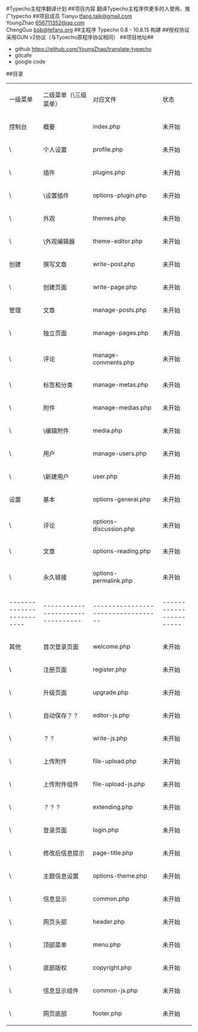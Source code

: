 #Typecho主程序翻译计划
##项目内容
翻译Typecho主程序供更多的人使用，推广typecho
##项目成员
Tianyu    		tfang.talk@gmail.com  
YoungZhao		656711352@qq.com  
ChengGuo		bob@tefans.org
##主程序
Typecho 0.8 - 10.8.15 构建
##授权协议
采用GUN v2协议（与Tyoecho原程序协议相同）
##项目地址##
+ github https://github.com/YoungZhao/translate-typecho  
+ gitcafe  
+ google code

##目录
<table cellpadding="0" cellspacing="0" class="c9">
    <tbody>
        <tr class="c2">
            <td class="c1">
                <p class="c7">
                    <span class="c4">
                        一级菜单
                    </span>
                </p>
            </td>
            <td class="c0">
                <p class="c7">
                    <span class="c4">
                        二级菜单（\三级菜单）
                    </span>
                </p>
            </td>
            <td class="c3">
                <p class="c7">
                    <span class="c4">
                        对应文件
                    </span>
                </p>
            </td>
            <td class="c6">
                <p class="c5">
                    <span class="c4">
                        状态
                    </span>
                </p>
            </td>
        </tr>
        <tr class="c2">
            <td class="c1">
                <p class="c7">
                    <span class="c4">
                        控制台
                    </span>
                </p>
            </td>
            <td class="c0">
                <p class="c7">
                    <span class="c4">
                        概要
                    </span>
                </p>
            </td>
            <td class="c3">
                <p class="c7">
                    <span class="c4">
                        index.php
                    </span>
                </p>
            </td>
            <td class="c6">
                <p class="c5">
                    <span class="c10">
                        未开始
                    </span>
                </p>
            </td>
        </tr>
        <tr class="c2">
            <td class="c1">
                <p class="c7">
                    <span class="c4">
                        \
                    </span>
                </p>
            </td>
            <td class="c0">
                <p class="c7">
                    <span class="c4">
                        个人设置
                    </span>
                </p>
            </td>
            <td class="c3">
                <p class="c7">
                    <span class="c4">
                        profile.php
                    </span>
                </p>
            </td>
            <td class="c6">
                <p class="c5">
                    <span class="c10">
                        未开始
                    </span>
                </p>
            </td>
        </tr>
        <tr class="c2">
            <td class="c1">
                <p class="c7">
                    <span class="c4">
                        \
                    </span>
                </p>
            </td>
            <td class="c0">
                <p class="c7">
                    <span class="c4">
                        插件
                    </span>
                </p>
            </td>
            <td class="c3">
                <p class="c7">
                    <span class="c4">
                        plugins.php
                    </span>
                </p>
            </td>
            <td class="c6">
                <p class="c5">
                    <span class="c10">
                        未开始
                    </span>
                </p>
            </td>
        </tr>
        <tr class="c2">
            <td class="c1">
                <p class="c7">
                    <span class="c4">
                        \
                    </span>
                </p>
            </td>
            <td class="c0">
                <p class="c7">
                    <span class="c4">
                        \设置插件
                    </span>
                </p>
            </td>
            <td class="c3">
                <p class="c7">
                    <span class="c4">
                        options-plugin.php
                    </span>
                </p>
            </td>
            <td class="c6">
                <p class="c5">
                    <span class="c10">
                        未开始
                    </span>
                </p>
            </td>
        </tr>
        <tr class="c2">
            <td class="c1">
                <p class="c7">
                    <span class="c4">
                        \
                    </span>
                </p>
            </td>
            <td class="c0">
                <p class="c7">
                    <span class="c4">
                        外观
                    </span>
                </p>
            </td>
            <td class="c3">
                <p class="c7">
                    <span class="c4">
                        themes.php
                    </span>
                </p>
            </td>
            <td class="c6">
                <p class="c5">
                    <span class="c10">
                        未开始
                    </span>
                </p>
            </td>
        </tr>
        <tr class="c2">
            <td class="c1">
                <p class="c7">
                    <span class="c4">
                        \
                    </span>
                </p>
            </td>
            <td class="c0">
                <p class="c7">
                    <span class="c4">
                        \外观编辑器
                    </span>
                </p>
            </td>
            <td class="c3">
                <p class="c7">
                    <span class="c4">
                        theme-editor.php
                    </span>
                </p>
            </td>
            <td class="c6">
                <p class="c5">
                    <span class="c10">
                        未开始
                    </span>
                </p>
            </td>
        </tr>
        <tr class="c2">
            <td class="c1">
                <p class="c7">
                    <span class="c4">
                        创建
                    </span>
                </p>
            </td>
            <td class="c0">
                <p class="c7">
                    <span class="c4">
                        撰写文章
                    </span>
                </p>
            </td>
            <td class="c3">
                <p class="c7">
                    <span class="c4">
                        write-post.php
                    </span>
                </p>
            </td>
            <td class="c6">
                <p class="c5">
                    <span class="c10">
                        未开始
                    </span>
                </p>
            </td>
        </tr>
        <tr class="c2">
            <td class="c1">
                <p class="c7">
                    <span class="c4">
                        \
                    </span>
                </p>
            </td>
            <td class="c0">
                <p class="c7">
                    <span class="c4">
                        创建页面
                    </span>
                </p>
            </td>
            <td class="c3">
                <p class="c7">
                    <span class="c4">
                        write-page.php
                    </span>
                </p>
            </td>
            <td class="c6">
                <p class="c5">
                    <span class="c10">
                        未开始
                    </span>
                </p>
            </td>
        </tr>
        <tr class="c2">
            <td class="c1">
                <p class="c7">
                    <span class="c4">
                        管理
                    </span>
                </p>
            </td>
            <td class="c0">
                <p class="c7">
                    <span class="c4">
                        文章
                    </span>
                </p>
            </td>
            <td class="c3">
                <p class="c7">
                    <span class="c4">
                        manage-posts.php
                    </span>
                </p>
            </td>
            <td class="c6">
                <p class="c5">
                    <span class="c10">
                        未开始
                    </span>
                </p>
            </td>
        </tr>
        <tr class="c2">
            <td class="c1">
                <p class="c7">
                    <span class="c4">
                        \
                    </span>
                </p>
            </td>
            <td class="c0">
                <p class="c7">
                    <span class="c4">
                        独立页面
                    </span>
                </p>
            </td>
            <td class="c3">
                <p class="c7">
                    <span class="c4">
                        manage-pages.php
                    </span>
                </p>
            </td>
            <td class="c6">
                <p class="c5">
                    <span class="c10">
                        未开始
                    </span>
                </p>
            </td>
        </tr>
        <tr class="c2">
            <td class="c1">
                <p class="c7">
                    <span class="c4">
                        \
                    </span>
                </p>
            </td>
            <td class="c0">
                <p class="c7">
                    <span class="c4">
                        评论
                    </span>
                </p>
            </td>
            <td class="c3">
                <p class="c7">
                    <span class="c4">
                        manage-comments.php
                    </span>
                </p>
            </td>
            <td class="c6">
                <p class="c5">
                    <span class="c10">
                        未开始
                    </span>
                </p>
            </td>
        </tr>
        <tr class="c2">
            <td class="c1">
                <p class="c7">
                    <span class="c4">
                        \
                    </span>
                </p>
            </td>
            <td class="c0">
                <p class="c7">
                    <span class="c4">
                        标签和分类
                    </span>
                </p>
            </td>
            <td class="c3">
                <p class="c7">
                    <span class="c4">
                        manage-metas.php
                    </span>
                </p>
            </td>
            <td class="c6">
                <p class="c5">
                    <span class="c10">
                        未开始
                    </span>
                </p>
            </td>
        </tr>
        <tr class="c2">
            <td class="c1">
                <p class="c7">
                    <span class="c4">
                        \
                    </span>
                </p>
            </td>
            <td class="c0">
                <p class="c7">
                    <span class="c4">
                        附件
                    </span>
                </p>
            </td>
            <td class="c3">
                <p class="c7">
                    <span class="c4">
                        manage-medias.php
                    </span>
                </p>
            </td>
            <td class="c6">
                <p class="c5">
                    <span class="c10">
                        未开始
                    </span>
                </p>
            </td>
        </tr>
        <tr class="c2">
            <td class="c1">
                <p class="c7">
                    <span class="c4">
                        \
                    </span>
                </p>
            </td>
            <td class="c0">
                <p class="c7">
                    <span class="c4">
                        \编辑附件
                    </span>
                </p>
            </td>
            <td class="c3">
                <p class="c7">
                    <span class="c4">
                        media.php
                    </span>
                </p>
            </td>
            <td class="c6">
                <p class="c5">
                    <span class="c10">
                        未开始
                    </span>
                </p>
            </td>
        </tr>
        <tr class="c2">
            <td class="c1">
                <p class="c7">
                    <span class="c4">
                        \
                    </span>
                </p>
            </td>
            <td class="c0">
                <p class="c7">
                    <span class="c4">
                        用户
                    </span>
                </p>
            </td>
            <td class="c3">
                <p class="c7">
                    <span class="c4">
                        manage-users.php
                    </span>
                </p>
            </td>
            <td class="c6">
                <p class="c5">
                    <span class="c10">
                        未开始
                    </span>
                </p>
            </td>
        </tr>
        <tr class="c2">
            <td class="c1">
                <p class="c7">
                    <span class="c4">
                        \
                    </span>
                </p>
            </td>
            <td class="c0">
                <p class="c7">
                    <span class="c4">
                        \新建用户
                    </span>
                </p>
            </td>
            <td class="c3">
                <p class="c7">
                    <span class="c4">
                        user.php
                    </span>
                </p>
            </td>
            <td class="c6">
                <p class="c5">
                    <span class="c10">
                        未开始
                    </span>
                </p>
            </td>
        </tr>
        <tr class="c2">
            <td class="c1">
                <p class="c7">
                    <span class="c4">
                        设置
                    </span>
                </p>
            </td>
            <td class="c0">
                <p class="c7">
                    <span class="c4">
                        基本
                    </span>
                </p>
            </td>
            <td class="c3">
                <p class="c7">
                    <span class="c4">
                        options-general.php
                    </span>
                </p>
            </td>
            <td class="c6">
                <p class="c5">
                    <span class="c10">
                        未开始
                    </span>
                </p>
            </td>
        </tr>
        <tr class="c2">
            <td class="c1">
                <p class="c7">
                    <span class="c4">
                        \
                    </span>
                </p>
            </td>
            <td class="c0">
                <p class="c7">
                    <span class="c4">
                        评论
                    </span>
                </p>
            </td>
            <td class="c3">
                <p class="c7">
                    <span class="c4">
                        options-discussion.php
                    </span>
                </p>
            </td>
            <td class="c6">
                <p class="c5">
                    <span class="c10">
                        未开始
                    </span>
                </p>
            </td>
        </tr>
        <tr class="c2">
            <td class="c1">
                <p class="c7">
                    <span class="c4">
                        \
                    </span>
                </p>
            </td>
            <td class="c0">
                <p class="c7">
                    <span class="c4">
                        文章
                    </span>
                </p>
            </td>
            <td class="c3">
                <p class="c7">
                    <span class="c4">
                        options-reading.php
                    </span>
                </p>
            </td>
            <td class="c6">
                <p class="c5">
                    <span class="c10">
                        未开始
                    </span>
                </p>
            </td>
        </tr>
        <tr class="c2">
            <td class="c1">
                <p class="c7">
                    <span class="c4">
                        \
                    </span>
                </p>
            </td>
            <td class="c0">
                <p class="c7">
                    <span class="c4">
                        永久链接
                    </span>
                </p>
            </td>
            <td class="c3">
                <p class="c7">
                    <span class="c4">
                        options-permalink.php
                    </span>
                </p>
            </td>
            <td class="c6">
                <p class="c5">
                    <span class="c10">
                        未开始
                    </span>
                </p>
            </td>
        </tr>
        <tr class="c2">
            <td class="c1">
                <p class="c7">
                    <span>
                        -------------------------
                    </span>
                </p>
            </td>
            <td class="c0">
                <p class="c7">
                    <span>
                        --------------------------------
                    </span>
                </p>
            </td>
            <td class="c3">
                <p class="c7">
                    <span>
                        ----------------------------------
                    </span>
                </p>
            </td>
            <td class="c6">
                <p class="c5">
                    <span>
                        -----------------------
                    </span>
                </p>
            </td>
        </tr>
        <tr class="c2">
            <td class="c1">
                <p class="c7">
                    <span class="c4">
                        其他
                    </span>
                </p>
            </td>
            <td class="c0">
                <p class="c7">
                    <span class="c4">
                        首次登录页面
                    </span>
                </p>
            </td>
            <td class="c3">
                <p class="c7">
                    <span class="c4">
                        welcome.php
                    </span>
                </p>
            </td>
            <td class="c6">
                <p class="c5">
                    <span class="c10">
                        未开始
                    </span>
                </p>
            </td>
        </tr>
        <tr class="c2">
            <td class="c1">
                <p class="c7">
                    <span class="c4">
                        \
                    </span>
                </p>
            </td>
            <td class="c0">
                <p class="c7">
                    <span class="c4">
                        注册页面
                    </span>
                </p>
            </td>
            <td class="c3">
                <p class="c7">
                    <span class="c4">
                        register.php
                    </span>
                </p>
            </td>
            <td class="c6">
                <p class="c5">
                    <span class="c10">
                        未开始
                    </span>
                </p>
            </td>
        </tr>
        <tr class="c2">
            <td class="c1">
                <p class="c7">
                    <span class="c4">
                        \
                    </span>
                </p>
            </td>
            <td class="c0">
                <p class="c7">
                    <span class="c4">
                        升级页面
                    </span>
                </p>
            </td>
            <td class="c3">
                <p class="c7">
                    <span class="c4">
                        upgrade.php
                    </span>
                </p>
            </td>
            <td class="c6">
                <p class="c5">
                    <span class="c10">
                        未开始
                    </span>
                </p>
            </td>
        </tr>
        <tr class="c2">
            <td class="c1">
                <p class="c7">
                    <span class="c4">
                        \
                    </span>
                </p>
            </td>
            <td class="c0">
                <p class="c7">
                    <span class="c4">
                        自动保存？？
                    </span>
                </p>
            </td>
            <td class="c3">
                <p class="c7">
                    <span class="c4">
                        editor-js.php
                    </span>
                </p>
            </td>
            <td class="c6">
                <p class="c5">
                    <span class="c10">
                        未开始
                    </span>
                </p>
            </td>
        </tr>
        <tr class="c2">
            <td class="c1">
                <p class="c7">
                    <span class="c4">
                        \
                    </span>
                </p>
            </td>
            <td class="c0">
                <p class="c7">
                    <span class="c4">
                        ？？
                    </span>
                </p>
            </td>
            <td class="c3">
                <p class="c7">
                    <span class="c4">
                        write-js.php
                    </span>
                </p>
            </td>
            <td class="c6">
                <p class="c5">
                    <span class="c10">
                        未开始
                    </span>
                </p>
            </td>
        </tr>
        <tr class="c2">
            <td class="c1">
                <p class="c7">
                    <span class="c4">
                        \
                    </span>
                </p>
            </td>
            <td class="c0">
                <p class="c7">
                    <span class="c4">
                        上传附件
                    </span>
                </p>
            </td>
            <td class="c3">
                <p class="c7">
                    <span class="c4">
                        file-upload.php
                    </span>
                </p>
            </td>
            <td class="c6">
                <p class="c5">
                    <span class="c10">
                        未开始
                    </span>
                </p>
            </td>
        </tr>
        <tr class="c2">
            <td class="c1">
                <p class="c7">
                    <span class="c4">
                        \
                    </span>
                </p>
            </td>
            <td class="c0">
                <p class="c7">
                    <span class="c4">
                        上传附件组件
                    </span>
                </p>
            </td>
            <td class="c3">
                <p class="c7">
                    <span class="c4">
                        file-upload-js.php
                    </span>
                </p>
            </td>
            <td class="c6">
                <p class="c5">
                    <span class="c10">
                        未开始
                    </span>
                </p>
            </td>
        </tr>
        <tr class="c2">
            <td class="c1">
                <p class="c7">
                    <span class="c4">
                        \
                    </span>
                </p>
            </td>
            <td class="c0">
                <p class="c7">
                    <span class="c4">
                        ？？？
                    </span>
                </p>
            </td>
            <td class="c3">
                <p class="c7">
                    <span class="c4">
                        extending.php
                    </span>
                </p>
            </td>
            <td class="c6">
                <p class="c5">
                    <span class="c10">
                        未开始
                    </span>
                </p>
            </td>
        </tr>
        <tr class="c2">
            <td class="c1">
                <p class="c7">
                    <span class="c4">
                        \
                    </span>
                </p>
            </td>
            <td class="c0">
                <p class="c7">
                    <span class="c4">
                        登录页面
                    </span>
                </p>
            </td>
            <td class="c3">
                <p class="c7">
                    <span class="c4">
                        login.php
                    </span>
                </p>
            </td>
            <td class="c6">
                <p class="c5">
                    <span class="c10">
                        未开始
                    </span>
                </p>
            </td>
        </tr>
        <tr class="c2">
            <td class="c1">
                <p class="c7">
                    <span class="c4">
                        \
                    </span>
                </p>
            </td>
            <td class="c0">
                <p class="c7">
                    <span class="c4">
                        修改后信息提示
                    </span>
                </p>
            </td>
            <td class="c3">
                <p class="c7">
                    <span class="c4">
                        page-title.php
                    </span>
                </p>
            </td>
            <td class="c6">
                <p class="c5">
                    <span class="c10">
                        未开始
                    </span>
                </p>
            </td>
        </tr>
        <tr class="c2">
            <td class="c1">
                <p class="c7">
                    <span class="c4">
                        \
                    </span>
                </p>
            </td>
            <td class="c0">
                <p class="c7">
                    <span class="c4">
                        主题信息设置
                    </span>
                </p>
            </td>
            <td class="c3">
                <p class="c7">
                    <span class="c4">
                        options-theme.php
                    </span>
                </p>
            </td>
            <td class="c6">
                <p class="c5">
                    <span class="c10">
                        未开始
                    </span>
                </p>
            </td>
        </tr>
        <tr class="c2">
            <td class="c1">
                <p class="c7">
                    <span class="c4">
                        \
                    </span>
                </p>
            </td>
            <td class="c0">
                <p class="c7">
                    <span class="c4">
                        信息显示
                    </span>
                </p>
            </td>
            <td class="c3">
                <p class="c7">
                    <span class="c4">
                        common.php
                    </span>
                </p>
            </td>
            <td class="c6">
                <p class="c5">
                    <span class="c10">
                        未开始
                    </span>
                </p>
            </td>
        </tr>
        <tr class="c2">
            <td class="c1">
                <p class="c7">
                    <span class="c4">
                        \
                    </span>
                </p>
            </td>
            <td class="c0">
                <p class="c7">
                    <span class="c4">
                        网页头部
                    </span>
                </p>
            </td>
            <td class="c3">
                <p class="c7">
                    <span class="c4">
                        header.php
                    </span>
                </p>
            </td>
            <td class="c6">
                <p class="c5">
                    <span class="c10">
                        未开始
                    </span>
                </p>
            </td>
        </tr>
        <tr class="c2">
            <td class="c1">
                <p class="c7">
                    <span class="c4">
                        \
                    </span>
                </p>
            </td>
            <td class="c0">
                <p class="c7">
                    <span class="c4">
                        顶部菜单
                    </span>
                </p>
            </td>
            <td class="c3">
                <p class="c7">
                    <span class="c4">
                        menu.php
                    </span>
                </p>
            </td>
            <td class="c6">
                <p class="c5">
                    <span class="c10">
                        未开始
                    </span>
                </p>
            </td>
        </tr>
        <tr class="c2">
            <td class="c1">
                <p class="c7">
                    <span class="c4">
                        \
                    </span>
                </p>
            </td>
            <td class="c0">
                <p class="c7">
                    <span class="c4">
                        底部版权
                    </span>
                </p>
            </td>
            <td class="c3">
                <p class="c7">
                    <span class="c4">
                        copyright.php
                    </span>
                </p>
            </td>
            <td class="c6">
                <p class="c5">
                    <span class="c10">
                        未开始
                    </span>
                </p>
            </td>
        </tr>
        <tr class="c2">
            <td class="c1">
                <p class="c7">
                    <span class="c4">
                        \
                    </span>
                </p>
            </td>
            <td class="c0">
                <p class="c7">
                    <span class="c4">
                        信息显示组件
                    </span>
                </p>
            </td>
            <td class="c3">
                <p class="c7">
                    <span class="c4">
                        common-js.php
                    </span>
                </p>
            </td>
            <td class="c6">
                <p class="c5">
                    <span class="c10">
                        未开始
                    </span>
                </p>
            </td>
        </tr>
        <tr class="c2">
            <td class="c1">
                <p class="c7">
                    <span class="c4">
                        \
                    </span>
                </p>
            </td>
            <td class="c0">
                <p class="c7">
                    <span class="c4">
                        网页底部
                    </span>
                </p>
            </td>
            <td class="c3">
                <p class="c7">
                    <span class="c4">
                        footer.php
                    </span>
                </p>
            </td>
            <td class="c6">
                <p class="c5">
                    <span class="c10">
                        未开始
                    </span>
                </p>
            </td>
        </tr>
    </tbody>
</table>
